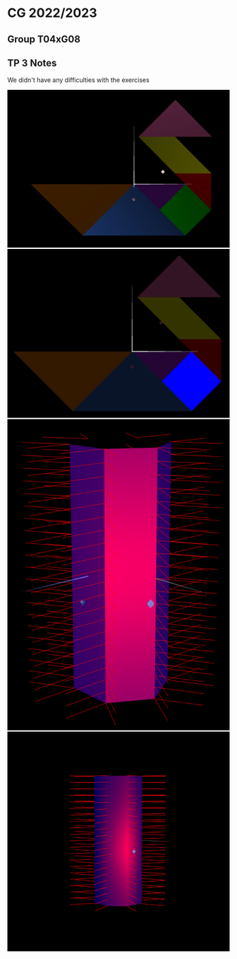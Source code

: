 # CG 2022/2023

## Group T04xG08

## TP 3 Notes

We didn't have any difficulties with the exercises

![Screenshot 1](tp3/screenshots/cg-t04g08-tp3-1.png)
![Screenshot 2](tp3/screenshots/cg-t04g08-tp3-2.png)
![Screenshot 3](tp3/screenshots/cg-t04g08-tp3-3.png)
![Screenshot 4](tp3/screenshots/cg-t04g08-tp3-4.png)
